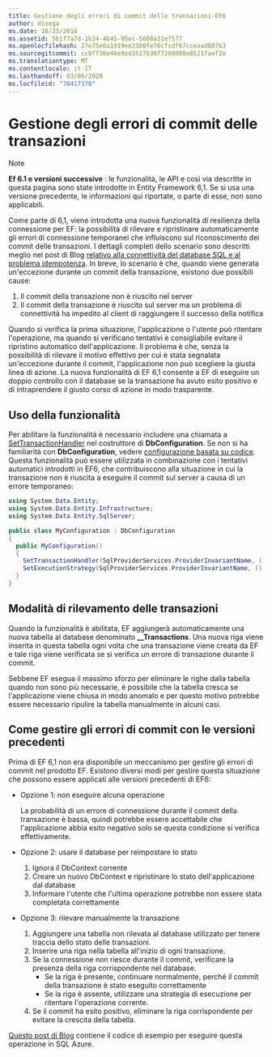 ```yaml
---
title: Gestione degli errori di commit delle transazioni-EF6
author: divega
ms.date: 10/23/2016
ms.assetid: 5b1f7a7d-1b24-4645-95ec-5608a31ef577
ms.openlocfilehash: 27e75e6a1919ee2300fe76cfcdf67cceaad887b3
ms.sourcegitcommit: cc0ff36e46e9ed3527638f7208000e8521faef2e
ms.translationtype: MT
ms.contentlocale: it-IT
ms.lasthandoff: 03/06/2020
ms.locfileid: "78417370"
---
```

# <a name="handling-transaction-commit-failures"></a>Gestione degli errori di commit delle transazioni
> [!NOTE]
> **Ef 6.1 e versioni successive** : le funzionalità, le API e così via descritte in questa pagina sono state introdotte in Entity Framework 6,1. Se si usa una versione precedente, le informazioni qui riportate, o parte di esse, non sono applicabili.  

Come parte di 6,1, viene introdotta una nuova funzionalità di resilienza della connessione per EF: la possibilità di rilevare e ripristinare automaticamente gli errori di connessione temporanei che influiscono sul riconoscimento dei commit delle transazioni. I dettagli completi dello scenario sono descritti meglio nel post di Blog [relativo alla connettività del database SQL e al problema idempotenza](https://blogs.msdn.com/b/adonet/archive/2013/03/11/sql-database-connectivity-and-the-idempotency-issue.aspx).  In breve, lo scenario è che, quando viene generata un'eccezione durante un commit della transazione, esistono due possibili cause:  

1. Il commit della transazione non è riuscito nel server
2. Il commit della transazione è riuscito sul server ma un problema di connettività ha impedito al client di raggiungere il successo della notifica  

Quando si verifica la prima situazione, l'applicazione o l'utente può ritentare l'operazione, ma quando si verificano tentativi è consigliabile evitare il ripristino automatico dell'applicazione. Il problema è che, senza la possibilità di rilevare il motivo effettivo per cui è stata segnalata un'eccezione durante il commit, l'applicazione non può scegliere la giusta linea di azione. La nuova funzionalità di EF 6,1 consente a EF di eseguire un doppio controllo con il database se la transazione ha avuto esito positivo e di intraprendere il giusto corso di azione in modo trasparente.  

## <a name="using-the-feature"></a>Uso della funzionalità  

Per abilitare la funzionalità è necessario includere una chiamata a [SetTransactionHandler](https://msdn.microsoft.com/library/system.data.entity.dbconfiguration.setdefaulttransactionhandler.aspx) nel costruttore di **DbConfiguration**. Se non si ha familiarità con **DbConfiguration**, vedere [configurazione basata su codice](~/ef6/fundamentals/configuring/code-based.md). Questa funzionalità può essere utilizzata in combinazione con i tentativi automatici introdotti in EF6, che contribuiscono alla situazione in cui la transazione non è riuscita a eseguire il commit sul server a causa di un errore temporaneo:  

``` csharp
using System.Data.Entity;
using System.Data.Entity.Infrastructure;
using System.Data.Entity.SqlServer;

public class MyConfiguration : DbConfiguration  
{
  public MyConfiguration()  
  {  
    SetTransactionHandler(SqlProviderServices.ProviderInvariantName, () => new CommitFailureHandler());  
    SetExecutionStrategy(SqlProviderServices.ProviderInvariantName, () => new SqlAzureExecutionStrategy());  
  }  
}
```  

## <a name="how-transactions-are-tracked"></a>Modalità di rilevamento delle transazioni  

Quando la funzionalità è abilitata, EF aggiungerà automaticamente una nuova tabella al database denominato **__Transactions**. Una nuova riga viene inserita in questa tabella ogni volta che una transazione viene creata da EF e tale riga viene verificata se si verifica un errore di transazione durante il commit.  

Sebbene EF esegua il massimo sforzo per eliminare le righe dalla tabella quando non sono più necessarie, è possibile che la tabella cresca se l'applicazione viene chiusa in modo anomalo e per questo motivo potrebbe essere necessario ripulire la tabella manualmente in alcuni casi.  

## <a name="how-to-handle-commit-failures-with-previous-versions"></a>Come gestire gli errori di commit con le versioni precedenti

Prima di EF 6,1 non era disponibile un meccanismo per gestire gli errori di commit nel prodotto EF. Esistono diversi modi per gestire questa situazione che possono essere applicati alle versioni precedenti di EF6:  

* Opzione 1: non eseguire alcuna operazione  

  La probabilità di un errore di connessione durante il commit della transazione è bassa, quindi potrebbe essere accettabile che l'applicazione abbia esito negativo solo se questa condizione si verifica effettivamente.  

* Opzione 2: usare il database per reimpostare lo stato  

  1. Ignora il DbContext corrente  
  2. Creare un nuovo DbContext e ripristinare lo stato dell'applicazione dal database  
  3. Informare l'utente che l'ultima operazione potrebbe non essere stata completata correttamente  

* Opzione 3: rilevare manualmente la transazione  

  1. Aggiungere una tabella non rilevata al database utilizzato per tenere traccia dello stato delle transazioni.  
  2. Inserire una riga nella tabella all'inizio di ogni transazione.  
  3. Se la connessione non riesce durante il commit, verificare la presenza della riga corrispondente nel database.  
     - Se la riga è presente, continuare normalmente, perché il commit della transazione è stato eseguito correttamente  
     - Se la riga è assente, utilizzare una strategia di esecuzione per ritentare l'operazione corrente.  
  4. Se il commit ha esito positivo, eliminare la riga corrispondente per evitare la crescita della tabella.  

[Questo post di Blog](https://blogs.msdn.com/b/adonet/archive/2013/03/11/sql-database-connectivity-and-the-idempotency-issue.aspx) contiene il codice di esempio per eseguire questa operazione in SQL Azure.  
